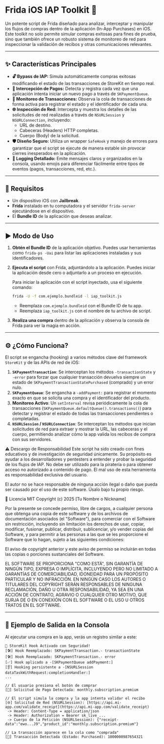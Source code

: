 # Frida iOS IAP Toolkit 🚀

Un potente script de Frida diseñado para analizar, interceptar y manipular los flujos de compras dentro de la aplicación (In-App Purchases) en iOS. Este toolkit no solo permite simular compras exitosas para fines de prueba, sino que también ofrece un robusto sistema de monitoreo de red para inspeccionar la validación de recibos y otras comunicaciones relevantes.

---

## ✨ Características Principales

* **🔓 Bypass de IAP:** Simula automáticamente compras exitosas modificando el estado de las transacciones de StoreKit en tiempo real.
* **🛒 Intercepción de Pagos:** Detecta y registra cada vez que una aplicación intenta iniciar un nuevo pago a través de `SKPaymentQueue`.
* **🧾 Monitoreo de Transacciones:** Observa la cola de transacciones de forma activa para registrar el estado y el identificador de cada una.
* **🌐 Inspección de Red:** Intercepta y muestra los detalles de las solicitudes de red realizadas a través de `NSURLSession` y `NSURLConnection`, incluyendo:
    * URL de destino.
    * Cabeceras (Headers) HTTP completas.
    * Cuerpo (Body) de la solicitud.
* **🛡️ Diseño Seguro:** Utiliza un wrapper `SafeHook` y manejo de errores para garantizar que el script se ejecute de manera estable sin provocar cierres inesperados en la aplicación.
* **📝 Logging Detallado:** Emite mensajes claros y organizados en la consola, usando emojis para diferenciar fácilmente entre tipos de eventos (pagos, transacciones, red, etc.).

---

## 🔧 Requisitos

* Un dispositivo iOS con **Jailbreak**.
* **Frida** instalado en tu computadora y el servidor `frida-server` ejecutándose en el dispositivo.
* El **Bundle ID** de la aplicación que deseas analizar.

---

## ▶️ Modo de Uso

1.  **Obtén el Bundle ID** de la aplicación objetivo. Puedes usar herramientas como `frida-ps -Uai` para listar las aplicaciones instaladas y sus identificadores.

2.  **Ejecuta el script** con Frida, adjuntándolo a la aplicación. Puedes iniciar la aplicación desde cero o adjuntarlo a un proceso en ejecución.

    Para iniciar la aplicación con el script inyectado, usa el siguiente comando:
    ```bash
    frida -U -f com.ejemplo.bundleid -l iap_toolkit.js
    ```
    * Reemplaza `com.ejemplo.bundleid` con el Bundle ID de tu app.
    * Reemplaza `iap_toolkit.js` con el nombre de tu archivo de script.

3.  **Realiza una compra** dentro de la aplicación y observa la consola de Frida para ver la magia en acción.

---

## ⚙️ ¿Cómo Funciona?

El script se engancha (hooking) a varios métodos clave del framework `StoreKit` y de las APIs de red de iOS:

1.  **`SKPaymentTransaction`**: Se interceptan los métodos `-transactionState` y `-error` para forzar que cualquier transacción devuelva siempre un estado de `SKPaymentTransactionStatePurchased` (comprado) y un error nulo.
2.  **`SKPaymentQueue`**: Se engancha a `-addPayment:` para registrar el momento exacto en que se solicita una compra y el identificador del producto.
3.  **Monitoreo Activo**: Un `setInterval` revisa periódicamente la cola de transacciones (`SKPaymentQueue.defaultQueue().transactions()`) para detectar y registrar el estado de todas las transacciones pendientes o completadas.
4.  **`NSURLSession` / `NSURLConnection`**: Se interceptan los métodos que inician solicitudes de red para extraer y mostrar la URL, las cabeceras y el cuerpo, permitiendo analizar cómo la app valida los recibos de compra con sus servidores.

⚠️ Descargo de Responsabilidad
Este script ha sido creado con fines educativos y de investigación de seguridad únicamente. Su propósito es ayudar a los desarrolladores y pentesters a entender y probar la seguridad de los flujos de IAP. No debe ser utilizado para la piratería o para obtener acceso no autorizado a contenido de pago. El mal uso de esta herramienta es responsabilidad exclusiva del usuario.

El autor no se hace responsable de ninguna acción ilegal o daño que pueda ser causado por el uso de este software. Úsalo bajo tu propio riesgo.

📄 Licencia MIT
Copyright (c) 2025 [Tu Nombre o Nickname]

Por la presente se concede permiso, libre de cargos, a cualquier persona que obtenga una copia de este software y de los archivos de documentación asociados (el "Software"), para comerciar con el Software sin restricción, incluyendo sin limitación los derechos de usar, copiar, modificar, fusionar, publicar, distribuir, sublicenciar, y/o vender copias del Software, y para permitir a las personas a las que se les proporcione el Software que lo hagan, sujeto a las siguientes condiciones:

El aviso de copyright anterior y este aviso de permiso se incluirán en todas las copias o porciones sustanciales del Software.

EL SOFTWARE SE PROPORCIONA "COMO ESTÁ", SIN GARANTÍA DE NINGÚN TIPO, EXPRESA O IMPLÍCITA, INCLUYENDO PERO NO LIMITADO A GARANTÍAS DE COMERCIABILIDAD, IDONEIDAD PARA UN PROPÓSITO PARTICULAR Y NO INFRACCIÓN. EN NINGÚN CASO LOS AUTORES O TITULARES DEL COPYRIGHT SERÁN RESPONSABLES DE NINGUNA RECLAMACIÓN, DAÑO U OTRA RESPONSABILIDAD, YA SEA EN UNA ACCIÓN DE CONTRATO, AGRAVIO O CUALQUIER OTRO MOTIVO, QUE SURJA DE O EN CONEXIÓN CON EL SOFTWARE O EL USO U OTROS TRATOS EN EL SOFTWARE.

---

## 📄 Ejemplo de Salida en la Consola

Al ejecutar una compra en la app, verás un registro similar a este:

```log
🚀 StoreKit Hook Activado con Seguridad!
[🛠️] Hook Reemplazado: SKPaymentTransaction.- transactionState
[🛠️] Hook Reemplazado: SKPaymentTransaction.- error
[✅] Hook aplicado a -[SKPaymentQueue addPayment:]
[👂] Hooking persistente a -[NSURLSession dataTaskWithRequest:completionHandler:]
...

// El usuario presiona el botón de comprar
[🛒] Solicitud de Pago Detectada: monthly.subscription.premium

// El script simula la compra y la app intenta validar el recibo
[🌐] Solicitud de Red (NSURLSession): [https://api.mi-app.com/validate_receipt](https://api.mi-app.com/validate_receipt)
 -> Header: Content-Type = application/json
 -> Header: Authorization = Bearer sk_live_...
 -> Cuerpo de la Petición (NSURLSession): {"receipt-data":"ewo...J9","product_id":"monthly.subscription.premium"}

// La transacción aparece en la cola como "comprada"
[🧾] Transacción Detectada (Estado: Purchased): 1000000987654321
